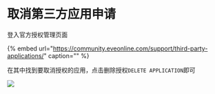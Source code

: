 # 取消第三方应用申请

登入官方授权管理页面

{% embed url="https://community.eveonline.com/support/third-party-applications/" caption="" %}

在其中找到要取消授权的应用，点击删除授权`DELETE APPLICATION`即可

![](https://github.com/YunYuyuko/Fored/tree/8d1cf07bcc7d93b307afa258f4bd500fa6959b9f/.gitbook/assets/Snipaste_2020-10-16_19-33-22.png)

